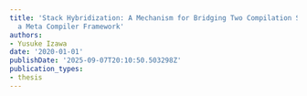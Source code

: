 ```yaml
---
title: 'Stack Hybridization: A Mechanism for Bridging Two Compilation Strategies in
  a Meta Compiler Framework'
authors:
- Yusuke Izawa
date: '2020-01-01'
publishDate: '2025-09-07T20:10:50.503298Z'
publication_types:
- thesis
---
```

